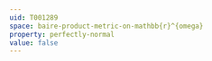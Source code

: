 ```yaml
---
uid: T001289
space: baire-product-metric-on-mathbb{r}^{omega}
property: perfectly-normal
value: false
---
```

